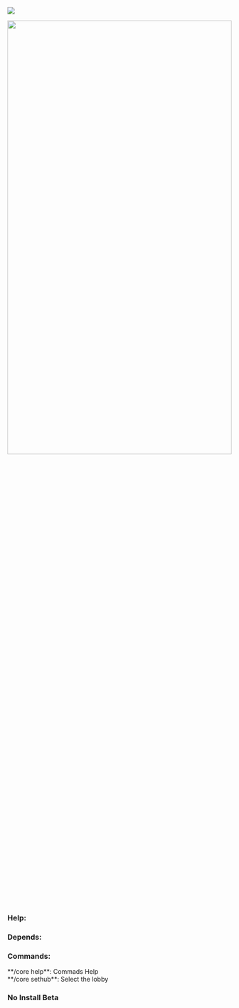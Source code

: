 <a align="center"><img src="https://github.com/SrClau/LobbyCore/blob/main/icon.png"></img></a>
<div align="left">
<img src="https://1000marcas.net/wp-content/uploads/2020/01/Minecraft-Logo.png" width="100%" height="50%">
	<br>
    </a>
    <br><br>
    <h3>Help:</h3>
    <p> <p>
    <h3>Depends:</h3>
    <p> </p>
    <h3>Commands:</h3>
 </p>**/core help**: Commads Help <br> **/core sethub**: Select the lobby <p>
<h3>No Install Beta</h3>
</div>
